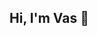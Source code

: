## Hi, I'm Vas 👋

<!--

I'm a trained Bioinformatician/Microbiologist. I'm focused on framing and executing bioinformatic models, immunogenomics, and translational medicine. The projects I've worked on so far are based on systems biology, NGS analysis, metagenomics, and applied genomic analysis. 

Checkout some of my projects on my repositories!

- 📫 To connect:
    Email: vassanth@bu.edu
    [Connect with me on LinkedIn!](https://www.linkedin.com/in/vassanth-m-95bb65299/)
-->
